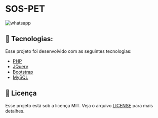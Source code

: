 
# SOS-PET

![whatsapp](.github/sospet.gif)

## 🚀   Tecnologias:
Esse projeto foi desenvolvido com as seguintes tecnologias:
- [PHP](https://www.php.net/)
- [JQuery](https://jquery.com/)
- [Bootstrap](https://getbootstrap.com/)
- [MySQL](https://www.mysql.com/)


## 📝 Licença
Esse projeto está sob a licença MIT. Veja o arquivo  [LICENSE](https://github.com/lmiguelm/whatsapp-clone/blob/master/LICENSE.md) para mais detalhes.
